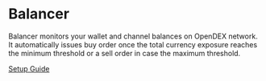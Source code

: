 # Balancer
Balancer monitors your wallet and channel balances on OpenDEX network. It automatically issues buy order once the total currency exposure reaches the minimum threshold or a sell order in case the maximum threshold.

[Setup Guide](./setup.md)
